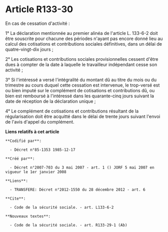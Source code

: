 # Article R133-30

En cas de cessation d'activité :

1° La déclaration mentionnée au premier alinéa de l'article L. 133-6-2 doit être souscrite pour chacune des périodes n'ayant
pas encore donné lieu au calcul des cotisations et contributions sociales définitives, dans un délai de quatre-vingt-dix
jours ;

2° Les cotisations et contributions sociales provisionnelles cessent d'être dues à compter de la date à laquelle le
travailleur indépendant cesse son activité ;

3° Si l'intéressé a versé l'intégralité du montant dû au titre du mois ou du trimestre au cours duquel cette cessation est
intervenue, le trop-versé est ou bien imputé sur le complément de cotisations et contributions dû, ou bien est remboursé à
l'intéressé dans les quarante-cinq jours suivant la date de réception de la déclaration unique ;

4° Le complément de cotisations et contributions résultant de la régularisation doit être acquitté dans le délai de trente
jours suivant l'envoi de l'avis d'appel du complément.

**Liens relatifs à cet article**

	**Codifié par**:

	  - Décret n°85-1353 1985-12-17

	**Créé par**:

	  - Décret n°2007-703 du 3 mai 2007 - art. 1 () JORF 5 mai 2007 en vigueur le 1er janvier 2008

	**Liens**:

	  - TRANSFERE: Décret n°2012-1550 du 28 décembre 2012 - art. 6

	**Cite**:

	  - Code de la sécurité sociale. - art. L133-6-2

	**Nouveaux textes**:

	  - Code de la sécurité sociale. - art. R133-29-1 (Ab)
